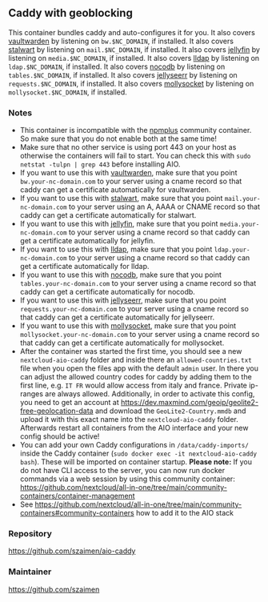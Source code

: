 ## Caddy with geoblocking
This container bundles caddy and auto-configures it for you. It also covers [vaultwarden](https://github.com/nextcloud/all-in-one/tree/main/community-containers/vaultwarden) by listening on `bw.$NC_DOMAIN`, if installed. It also covers [stalwart](https://github.com/nextcloud/all-in-one/tree/main/community-containers/stalwart) by listening on `mail.$NC_DOMAIN`, if installed. It also covers [jellyfin](https://github.com/nextcloud/all-in-one/tree/main/community-containers/jellyfin) by listening on `media.$NC_DOMAIN`, if installed. It also covers [lldap](https://github.com/nextcloud/all-in-one/tree/main/community-containers/lldap) by listening on `ldap.$NC_DOMAIN`, if installed. It also covers [nocodb](https://github.com/nextcloud/all-in-one/tree/main/community-containers/nocodb) by listening on `tables.$NC_DOMAIN`, if installed. It also covers [jellyseerr](https://github.com/nextcloud/all-in-one/tree/main/community-containers/jellyseerr) by listening on `requests.$NC_DOMAIN`, if installed. It also covers [mollysocket](https://github.com/nextcloud/all-in-one/tree/main/community-containers/mollysocket) by listening on `mollysocket.$NC_DOMAIN`, if installed.

### Notes
- This container is incompatible with the [npmplus](https://github.com/nextcloud/all-in-one/tree/main/community-containers/npmplus) community container. So make sure that you do not enable both at the same time!
- Make sure that no other service is using port 443 on your host as otherwise the containers will fail to start. You can check this with `sudo netstat -tulpn | grep 443` before installing AIO.
- If you want to use this with [vaultwarden](https://github.com/nextcloud/all-in-one/tree/main/community-containers/vaultwarden), make sure that you point `bw.your-nc-domain.com` to your server using a cname record so that caddy can get a certificate automatically for vaultwarden.
- If you want to use this with [stalwart](https://github.com/nextcloud/all-in-one/tree/main/community-containers/stalwart), make sure that you point `mail.your-nc-domain.com` to your server using an A, AAAA or CNAME record so that caddy can get a certificate automatically for stalwart.
- If you want to use this with [jellyfin](https://github.com/nextcloud/all-in-one/tree/main/community-containers/jellyfin), make sure that you point `media.your-nc-domain.com` to your server using a cname record so that caddy can get a certificate automatically for jellyfin.
- If you want to use this with [lldap](https://github.com/nextcloud/all-in-one/tree/main/community-containers/lldap), make sure that you point `ldap.your-nc-domain.com` to your server using a cname record so that caddy can get a certificate automatically for lldap.
- If you want to use this with [nocodb](https://github.com/nextcloud/all-in-one/tree/main/community-containers/nocodb), make sure that you point `tables.your-nc-domain.com` to your server using a cname record so that caddy can get a certificate automatically for nocodb.
- If you want to use this with [jellyseerr](https://github.com/nextcloud/all-in-one/tree/main/community-containers/jellyseerr), make sure that you point `requests.your-nc-domain.com` to your server using a cname record so that caddy can get a certificate automatically for jellyseerr.
- If you want to use this with [mollysocket](https://github.com/nextcloud/all-in-one/tree/main/community-containers/mollysocket), make sure that you point `mollysocket.your-nc-domain.com` to your server using a cname record so that caddy can get a certificate automatically for mollysocket.
- After the container was started the first time, you should see a new `nextcloud-aio-caddy` folder and inside there an `allowed-countries.txt` file when you open the files app with the default `admin` user. In there you can adjust the allowed country codes for caddy by adding them to the first line, e.g. `IT FR` would allow access from italy and france. Private ip-ranges are always allowed. Additionally, in order to activate this config, you need to get an account at https://dev.maxmind.com/geoip/geolite2-free-geolocation-data and download the `GeoLite2-Country.mmdb` and upload it with this exact name into the `nextcloud-aio-caddy` folder. Afterwards restart all containers from the AIO interface and your new config should be active!
- You can add your own Caddy configurations in `/data/caddy-imports/` inside the Caddy container (`sudo docker exec -it nextcloud-aio-caddy bash`). These will be imported on container startup. **Please note:** If you do not have CLI access to the server, you can now run docker commands via a web session by using this community container: https://github.com/nextcloud/all-in-one/tree/main/community-containers/container-management
- See https://github.com/nextcloud/all-in-one/tree/main/community-containers#community-containers how to add it to the AIO stack

### Repository
https://github.com/szaimen/aio-caddy

### Maintainer
https://github.com/szaimen
